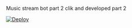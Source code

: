 Music stream bot part 2 clik and developed part 2


[![Deploy](https://www.herokucdn.com/deploy/button.svg)](https://heroku.com/deploy?template=https://github.com/hacke777/music-stream-bot)
